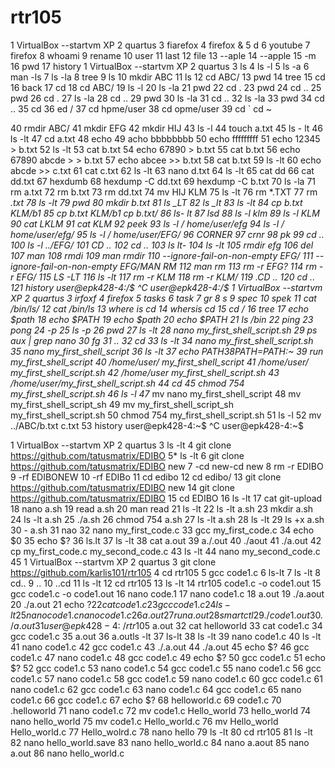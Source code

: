 # rtr105

1  VirtualBox --startvm XP
    2  quartus
    3  fiarefox
    4  firefox &
    5  d
    6  youtube
    7  firefox
    8  whoami
    9  rename
   10  user
   11  last
   12  file
   13  --aple
   14  --apple
   15  -m
   16  pwd
   17  history
  1  VirtualBox --startvm XP
    2  quartus
    3  ls
    4  ls -l
    5  ls -a
    6  man -ls
    7  ls -la
    8  tree
    9  ls
   10  mkdir ABC
   11  ls
   12  cd ABC/
   13  pwd
   14  tree
   15  cd
   16  back
   17  cd
   18  cd ABC/
   19  ls -l
   20  ls -la
   21  pwd
   22  cd .
   23  pwd
   24  cd ..
   25  pwd
   26  cd .
   27  ls -la
   28  cd ..
   29  pwd
   30  ls -la
   31  cd ..
   32  ls -la
   33  pwd
   34  cd ..
   35  cd 
   36  ed /
   37  cd hpme/user
   38  cd opme/user
   39  cd `
cd ~

   40  rmdir ABC/
   41  mkdir EFG
   42  mkdir HIJ
   43  ls -l
   44  touch a.txt
   45  ls - lt
   46  ls -lt
   47  cd a.txt
   48  echo
   49  acho bbbbbbbb
   50  echo fffffffff
   51  echo 12345 > b.txt
   52  ls -lt
   53  cat b.txt 
   54  echo 67890  > b.txt
   55  cat b.txt 
   56  echo 67890 abcde > > b.txt 
   57  echo abcee >> b.txt 
   58  cat b.txt 
   59  ls -lt
   60  echo abcde  >> c.txt
   61  cat c.txt 
   62  ls -lt
   63  nano d.txt
   64  ls -lt
   65  cat dd
   66  cat dd.txt 
   67  hexdumb
   68  hexdump -C dd.txt 
   69  hexdump -C b.txt 
   70  ls -la
   71  rm a.txt 
   72  rm b.txt 
   73  rm dd.txt 
   74  mv HIJ KLM
   75  ls -lt
   76  rm *.TXT
   77  rm *.txt
   78  ls -lt
   79  pwd
   80  mkdir b.txt
   81  ls _LT
   82  ls _lt
   83  ls -lt
   84  cp b.txt  KLM/b1
   85  cp b.txt  KLM/b1 cp b.txt/
   86  ls- lt
   87  lsd
   88  ls -l  klm
   89  ls -l  KLM
   90  cat LKLM
   91  cat KLM
   92  peek 
   93  ls -l / home/user/efg
   94  ls -l / home/user/efg/
   95  ls -l / home/user/EFG/
   96  CORNER
   97  crnr
   98  pk
   99  cd ..
  100  ls -l ../EFG/
  101  CD ..
  102  cd ..
  103  ls lt-
  104  ls -lt
  105  rmdir efg
  106  del 
  107  man
  108  rmdi
  109  man rmdir
  110  --ignore-fail-on-non-empty EFG/
  111  --ignore-fail-on-non-empty EFG/MAN RM
  112  man rm
  113  rm -r EFG?
  114  rm -r EFG/
  115  LS -LT
  116  ls -lt
  117  rm -r KLM
  118  rm -r KLM/
  119  .CD ..
  120  cd ..
  121  history
user@epk428-4:/$ ^C
user@epk428-4:/$ 
1  VirtualBox --startvm XP
    2  quartus
    3  irfoxf
    4  firefox
    5  tasks
    6  task
    7  gr
    8  s
    9  spec
   10  spek
   11  cat /bin/ls/
   12  cat /bin/ls
   13  where is cd
   14  whersis cd
   15  cd /
   16  tree
   17  echo $path
   18  echo $PATH
   19  echo $path
   20  echo $PATH
   21  ls /bin
   22  ping
   23  pong
   24  -p
   25  ls -p
   26  pwd
   27  ls -lt
   28  nano my_first_shell_script.sh
   29  ps aux | grep nano
   30  fg
   31  ..
   32  cd
   33  ls -lt
   34  nano my_first_shell_script.sh
   35  nano my_first_shell_script
   36  ls -lt
   37  echo $PATH
   38  PATH=$PATH:~
   39  run my_first_shell_script
   40  /home/user/ my_first_shell_script
   41  /home/user/ my_first_shell_script.sh
   42  /home/user my_first_shell_script.sh
   43  /home/user/my_first_shell_script.sh
   44  cd
   45  chmod 754 my_first_shell_script.sh
   46  ls -l
   47* mv nano my_first_shell_script
   48  mv my_first_shell_script_sh
   49  mv my_first_shell_script_sh my_first_shell_script.sh
   50  chmod 754 my_first_shell_script.sh
   51  ls -l
   52  mv ../ABC/b.txt c.txt
   53  history
user@epk428-4:~$ ^C
user@epk428-4:~$ 

1  VirtualBox --startvm XP
    2  quartus
    3  ls -lt
    4  git clone https://github.com/tatusmatrix/EDIBO
    5* ls -lt 
    6  git clone https://github.com/tatusmatrix/EDIBO new
    7  -cd new-cd new
    8  rm -r EDIBO
    9  -rf EDIBONEW
   10  -rf EDIBo
   11  cd edibo
   12  cd edibo/
   13  git clone https://github.com/tatusmatrix/EDIBO new
   14  git clone https://github.com/tatusmatrix/EDIBO
   15  cd EDIBO
   16  ls -lt
   17  cat git-upload
   18  nano a.sh
   19  read a.sh
   20  man read
   21  ls -lt
   22  ls -lt a.sh
   23  mkdir a.sh
   24  ls -lt a.sh
   25  ./a.sh
   26  chmod 754 a.sh
   27  ls -lt a.sh
   28  ls -lt
   29  ls +x a.sh
   30  - a.sh 
   31  nao 
   32  nano my_first_code.c
   33  gcc my_first_code.c 
   34  echo $0
   35  echo $?
   36  ls.lt
   37  ls -lt
   38  cat a.out
   39  a./.out
   40  ./aout
   41  ./a.out
   42  cp my_first_code.c  my_second_code.c
   43  ls -lt
   44  nano my_second_code.c 
   45   1  VirtualBox --startvm XP
    2  quartus
    3  git clone https://github.com/karlis101/rtr105
    4  cd rtr105
    5  gcc code1.c
    6  ls-lt
    7  ls -lt
    8  cd..
    9  ..
   10  ..cd
   11  ls -lt
   12  cd rtr105
   13  ls -lt
   14  rtr105 code1.c -o code1.out
   15  gcc code1.c -o code1.out
   16  nano code.1
   17  nano code1.c
   18  a.out
   19  ./a.aout
   20  ./a.out
   21  echo $?
   22  cat code1.c 
   23  gcc code1.c 
   24  ls -lt
   25  nano code1.c nano code1.c 
   26  a.out
   27  run a.out 
   28  smartctl
   29  ./code1.out
   30  ./a.out
   31  user@epk428-4:~/rtr105$ a.out
   32  cat helloworld
   33  cat code1.c 
   34  gcc code1.c 
   35  a.out
   36  a.outls -lt
   37  ls-lt
   38  ls -lt
   39  nano code1.c 
   40  ls -lt
   41  nano code1.c 
   42  gcc code1.c 
   43  ./.a.out
   44  ./a.out
   45  echo $?
   46  gcc code1.c 
   47  nano code1.c 
   48  gcc code1.c 
   49  echo $?
   50  gcc code1.c 
   51  echo $?
   52  gcc code1.c 
   53  nano code1.c 
   54  gcc code1.c 
   55  nano code1.c 
   56  gcc code1.c 
   57  nano code1.c 
   58  gcc code1.c 
   59  nano code1.c 
   60  gcc code1.c 
   61  nano code1.c 
   62  gcc code1.c 
   63  nano code1.c 
   64  gcc code1.c 
   65  nano code1.c 
   66  gcc code1.c 
   67  echo $?
   68  helloworld.c
   69  code1.c
   70  .helloworld
   71  nano code1.c 
   72  mv code1.c Hello_world
   73  hello_world
   74  nano hello_world
   75  mv code1.c Hello_world.c
   76  mv Hello_world Hello_world.c
   77  Hello_wolrd.c
   78  nano hello
   79  ls -lt
   80  cd rtr105
   81  ls -lt
   82  nano hello_world.save 
   83  nano hello_world.c
   84  nano a.aout
   85  nano a.out
   86  nano hello_world.c
 
